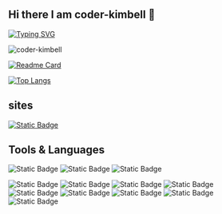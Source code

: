 
<!--
**coder-kimbell/coder-kimbell** is a ✨ _special_ ✨ repository because its `README.md` (this file) appears on your GitHub profile.

Here are some ideas to get you started:

- 🔭 I’m currently working on ...
- 🌱 I’m currently learning ...
- 👯 I’m looking to collaborate on ...
- 🤔 I’m looking for help with ...
- 💬 Ask me about ...
- 📫 How to reach me: ...
- 😄 Pronouns: ...
- ⚡ Fun fact: ...


-->
## Hi there I am coder-kimbell 👋

[![Typing SVG](https://readme-typing-svg.demolab.com?font=Fira+Code&pause=1000&random=false&width=435&lines=你好+,+我是coder-kimbell)](https://git.io/typing-svg)

![coder-kimbell](https://komarev.com/ghpvc/?username=coder-kimbell)

[![Readme Card](https://github-readme-stats.vercel.app/api?username=coder-kimbell&show_icons=true&title_color=ffffff&icon_color=bb2acf&text_color=daf7dc&bg_color=151515)](https://github.com/anuraghazra/github-readme-stats)

[![Top Langs](https://github-readme-stats.vercel.app/api/top-langs/?username=coder-kimbell&layout=compact&exclude_repo=coder-anuraghazra.github.io&title_color=ffffff&icon_color=bb2acf&text_color=daf7dc&bg_color=151515)](https://github.com/anuraghazra/github-readme-stats)

## sites

[![Static Badge](https://img.shields.io/badge/kimbell%60s%20blog-my%20blog-blue)](https://kimbell.top)


## Tools & Languages

![Static Badge](https://img.shields.io/badge/VsCode-%E7%BC%96%E8%BE%91%E5%99%A8-blue?logo=visualstudiocode&logoColor=%23007ACC&labelColor=white)
![Static Badge](https://img.shields.io/badge/IDEA-python-blue?logo=python&logoColor=%233776AB&labelColor=white)
![Static Badge](https://img.shields.io/badge/Windows-10-%230078D6?logo=Windows10&logoSize=auto)


![Static Badge](https://img.shields.io/badge/Python-3.7-%233776AB?logo=python&logoColor=%233776AB&labelColor=%23111111)
![Static Badge](https://img.shields.io/badge/JAVA-8-red?logoSize=auto&labelColor=%23111111)
![Static Badge](https://img.shields.io/badge/Git-%23F05032?logo=Git&logoColor=white&labelColor=%23F05032)
![Static Badge](https://img.shields.io/badge/HTML5-%23E34F26?logo=HTML5&logoColor=white&labelColor=%23F05032)
![Static Badge](https://img.shields.io/badge/CSS3-%231572B6?logo=CSS3&logoColor=white&labelColor=%231572B6)
![Static Badge](https://img.shields.io/badge/JavaScript-%23F7DF1E?logo=JavaScript&logoColor=white&labelColor=%23F7DF1E)
![Static Badge](https://img.shields.io/badge/PHP-%23777BB4?logo=PHP&logoColor=white&labelColor=%23777BB4)
![Static Badge](https://img.shields.io/badge/MySQL-%234479A1?logo=MySQL&logoColor=white&logoSize=auto&labelColor=%234479A1)
![Static Badge](https://img.shields.io/badge/Docker-%232496ED?logo=Docker&logoColor=white&logoSize=auto&labelColor=%232496ED)












